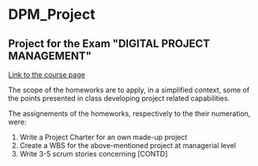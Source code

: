 # DPM_Project
## Project for the Exam "DIGITAL PROJECT MANAGEMENT" 

[Link to the course page](http://emanueledellavalle.org/teaching/digital-project-management-2020-21/)

The scope of the homeworks are to apply, in a simplified context, some of the points presented in class developing project related capabilities.

The assignements of the homeworks, respectively to the their numeration, were:

1. Write a Project Charter for an own made-up project
2. Create a WBS for the above-mentioned project at managerial level
3. Write 3-5 scrum stories concerning [CONTD]

